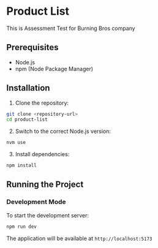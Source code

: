 # Product List

This is Assessment Test for Burning Bros company

## Prerequisites

- Node.js 
- npm (Node Package Manager)

## Installation

1. Clone the repository:
```bash
git clone <repository-url>
cd product-list
```
2. Switch to the correct Node.js version:
```bash
nvm use
```

3. Install dependencies:
```bash
npm install
```

## Running the Project

### Development Mode

To start the development server:
```bash
npm run dev
```
The application will be available at `http://localhost:5173` 
